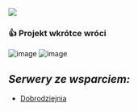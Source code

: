 ![](https://cdn.discordapp.com/attachments/901198788486631514/901198845852131448/Global-Boost.png)

### :+1: Projekt wkrótce wróci

![image](https://user-images.githubusercontent.com/69461129/166230359-8554a148-fc7c-4325-a50e-ca5026493f23.png)
![image](https://user-images.githubusercontent.com/69461129/166230417-5e0cdffe-917d-4761-b4cc-427429314f5d.png)


## ***Serwery ze wsparciem:***
- [Dobrodziejnia](https://discord.gg/tDdgaJJ)
